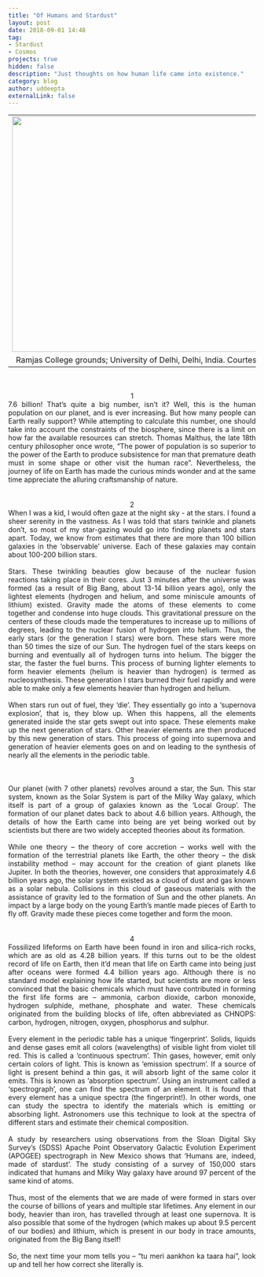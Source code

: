 ```yaml
---
title: "Of Humans and Stardust"
layout: post
date: 2018-09-01 14:48
tag: 
- Stardust
- Cosmos
projects: true
hidden: false 
description: "Just thoughts on how human life came into existence."
category: blog
author: uddeepta
externalLink: false
---
```


<div dir="ltr" style="text-align: left;" trbidi="on">
<div style="text-align: center;">
<table align="center" cellpadding="0" cellspacing="0" class="tr-caption-container" style="margin-left: auto; margin-right: auto; text-align: center;"><tbody>
<tr><td style="text-align: center;"><a href="/assets/blog_images/IMG_20151011_210735.jpg" style="margin-left: auto; margin-right: auto;"><img border="0" data-original-height="1200" data-original-width="1600" height="480" src="https://3.bp.blogspot.com/-JV6P8MrxK74/W6h2nhjfrVI/AAAAAAAAGtA/zfufOsaNaTQAuIoOQswlQRFYWrYE1oP8gCLcBGAs/s640/IMG_20151011_210735.jpg" width="640" /></a></td></tr>
<tr><td class="tr-caption" style="text-align: center;">Ramjas College grounds; University of Delhi, Delhi, India. Courtesy: Uddeepta Deka</td></tr>
</tbody></table>
<br />
<br />
1</div>
<div style="text-align: justify;">
7.6 billion! That’s quite a big number, isn’t it? Well, this is the human population on our planet, and is ever increasing. 
  But how many people can Earth really support? While attempting to calculate this number, one should take into account the 
  constraints of the biosphere, since there is a limit on how far the available resources can stretch. Thomas Malthus, the
  late 18th century philosopher once wrote, “The power of population is so superior to the power of the Earth to produce 
  subsistence for man that premature death must in some shape or other visit the human race”. Nevertheless, the journey of
  life on Earth has made the curious minds wonder and at the same time appreciate the alluring craftsmanship of nature.</div>
<div style="text-align: justify;">
<br /></div>
<div style="text-align: justify;">
<br /></div>
<div style="text-align: center;">
2</div>
<div style="text-align: justify;">
When I was a kid, I would often gaze at the night sky - at the stars. I found a sheer serenity in the vastness. As I was told 
  that stars twinkle and planets don’t, so most of my star-gazing would go into finding planets and stars apart. Today, we know
  from estimates that there are more than 100 billion galaxies in the ‘observable’ universe. Each of these galaxies may contain
  about 100-200 billion stars.</div>
<div style="text-align: justify;">
<br /></div>
<div style="text-align: justify;">
Stars. These twinkling beauties glow because of the nuclear fusion reactions taking place in their cores. Just 3 minutes after 
  the universe was formed (as a result of Big Bang, about 13-14 billion years ago), only the lightest elements (hydrogen and
  helium, and some miniscule amounts of lithium) existed. Gravity made the atoms of these elements to come together and condense
  into huge clouds. This gravitational pressure on the centers of these clouds made the temperatures to increase up to millions
  of degrees, leading to the nuclear fusion of hydrogen into helium. Thus, the early stars (or the generation I stars) were born.
  These stars were more than 50 times the size of our Sun. The hydrogen fuel of the stars keeps on burning and eventually all of
  hydrogen turns into helium. The bigger the star, the faster the fuel burns. This process of burning lighter elements to form 
  heavier elements (helium is heavier than hydrogen) is termed as nucleosynthesis. These generation I stars burned their fuel
  rapidly and were able to make only a few elements heavier than hydrogen and helium.</div>
<div style="text-align: justify;">
<br /></div>
<div style="text-align: justify;">
When stars run out of fuel, they ‘die’. They essentially go into a ‘supernova explosion’, that is, they blow up. When this happens,
  all the elements generated inside the star gets swept out into space. These elements make up the next generation of stars.
  Other heavier elements are then produced by this new generation of stars. This process of going into supernova and generation 
  of heavier elements goes on and on leading to the synthesis of nearly all the elements in the periodic table.</div>
<div style="text-align: justify;">
<br /></div>
<div style="text-align: justify;">
<br /></div>
<div style="text-align: center;">
3</div>
<div style="text-align: justify;">
Our planet (with 7 other planets) revolves around a star, the Sun. This star system, known as the Solar System is part of the
  Milky Way galaxy, which itself is part of a group of galaxies known as the ‘Local Group’. The formation of our planet dates back to 
  about 4.6 billion years. Although, the details of how the Earth came into being are yet being worked out by scientists but there are
  two widely accepted theories about its formation.</div>
<div style="text-align: justify;">
<br /></div>
<div style="text-align: justify;">
While one theory – the theory of core accretion – works well with the formation of the terrestrial planets like Earth, the other theory
  – the disk instability method – may account for the creation of giant planets like Jupiter. In both the theories, however, one 
  considers that approximately 4.6 billion years ago, the solar system existed as a cloud of dust and gas known as a solar nebula.
  Collisions in this cloud of gaseous materials with the assistance of gravity led to the formation of Sun and the other planets.
  An impact by a large body on the young Earth’s mantle made pieces of Earth to fly off. Gravity made these pieces come together
  and form the moon.</div>
<div style="text-align: justify;">
<br /></div>
<div style="text-align: justify;">
<br /></div>
<div style="text-align: center;">
4</div>
<div style="text-align: justify;">
Fossilized lifeforms on Earth have been found in iron and silica-rich rocks, which are as old as 4.28 billion years. If this turns out
  to be the oldest record of life on Earth, then it’d mean that life on Earth came into being just after oceans were formed 4.4 billion
  years ago. Although there is no standard model explaining how life started, but scientists are more or less convinced that the basic
  chemicals which must have contributed in forming the first life forms are – ammonia, carbon dioxide, carbon monoxide, hydrogen sulphide,
  methane, phosphate and water. These chemicals originated from the building blocks of life, often abbreviated as CHNOPS: carbon, hydrogen,
  nitrogen, oxygen, phosphorus and sulphur.</div>
<div style="text-align: justify;">
<br /></div>
<div style="text-align: justify;">
Every element in the periodic table has a unique ‘fingerprint’. Solids, liquids and dense gases emit all colors (wavelengths) of visible
  light from violet till red. This is called a ‘continuous spectrum’. Thin gases, however, emit only certain colors of light. This is
  known as ‘emission spectrum’. If a source of light is present behind a thin gas, it will absorb light of the same color it emits.
  This is known as ‘absorption spectrum’. Using an instrument called a ‘spectrograph’, one can find the spectrum of an element. It is
  found that every element has a unique spectra (the fingerprint!). In other words, one can study the spectra to identify the materials
  which is emitting or absorbing light. Astronomers use this technique to look at the spectra of different stars and estimate their 
  chemical composition.</div>
<div style="text-align: justify;">
<br /></div>
<div style="text-align: justify;">
A study by researchers using observations from the Sloan Digital Sky Survey’s (SDSS) Apache Point Observatory Galactic Evolution
  Experiment (APOGEE) spectrograph in New Mexico shows that ‘Humans are, indeed, made of stardust’. The study consisting of a survey
  of 150,000 stars indicated that humans and Milky Way galaxy have around 97 percent of the same kind of atoms.</div>
<div style="text-align: justify;">
<br /></div>
<div style="text-align: justify;">
Thus, most of the elements that we are made of were formed in stars over the course of billions of years and multiple star lifetimes. 
  Any element in our body, heavier than iron, has travelled through at least one supernova. It is also possible that some of the hydrogen
  (which makes up about 9.5 percent of our bodies) and lithium, which is present in our body in trace amounts, originated from the Big Bang
  itself!</div>
<div style="text-align: justify;">
<br /></div>
<div style="text-align: justify;">
So, the next time your mom tells you – “tu meri aankhon ka taara hai”, look up and tell her how correct she literally is.</div>
</div>
